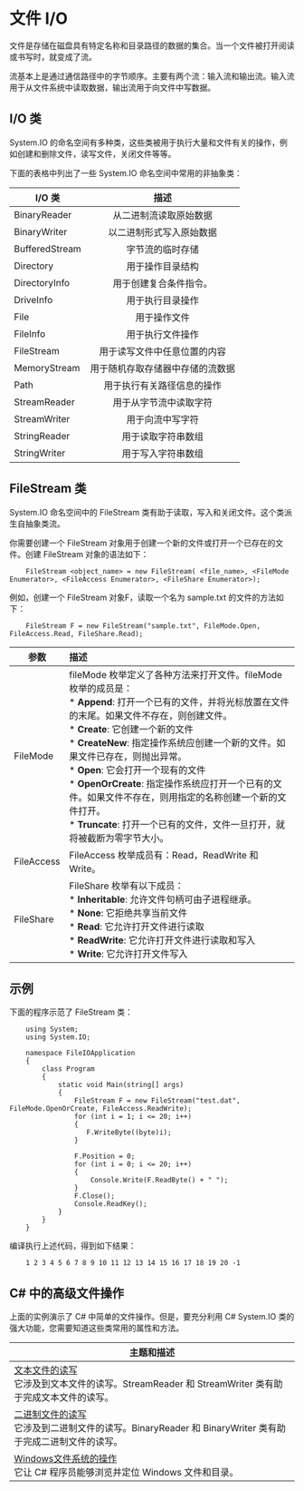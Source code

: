# 文件 I/O

文件是存储在磁盘具有特定名称和目录路径的数据的集合。当一个文件被打开阅读或书写时，就变成了流。

流基本上是通过通信路径中的字节顺序。主要有两个流：输入流和输出流。输入流用于从文件系统中读取数据，输出流用于向文件中写数据。

## I/O 类

System.IO 的命名空间有多种类，这些类被用于执行大量和文件有关的操作，例如创建和删除文件，读写文件，关闭文件等等。

下面的表格中列出了一些 System.IO 命名空间中常用的非抽象类：

| I/O 类        | 描述           |
| ------------- |:-------------:|
| BinaryReader      | 从二进制流读取原始数据 |
| BinaryWriter     | 以二进制形式写入原始数据     |
| BufferedStream | 字节流的临时存储      |
| Directory      | 用于操作目录结构 |
| DirectoryInfo      | 用于创建复合条件指令。      |
| DriveInfo | 用于执行目录操作      |
| File      | 用于操作文件 |
| FileInfo      | 用于执行文件操作     |
| FileStream | 用于读写文件中任意位置的内容      |
| MemoryStream      | 用于随机存取存储器中存储的流数据|
| Path      | 用于执行有关路径信息的操作      |
| StreamReader      | 用于从字节流中读取字符      |
| StreamWriter | 用于向流中写字符     |
| StringReader      | 用于读取字符串数组 |
| StringWriter      | 用于写入字符串数组      |

## FileStream 类

System.IO 命名空间中的 FileStream 类有助于读取，写入和关闭文件。这个类派生自抽象类流。

你需要创建一个 FileStream 对象用于创建一个新的文件或打开一个已存在的文件。创建 FileStream 对象的语法如下：

```
    FileStream <object_name> = new FileStream( <file_name>, <FileMode Enumerator>, <FileAccess Enumerator>, <FileShare Enumerator>);
```

例如，创建一个 FileStream 对象F，读取一个名为 sample.txt 的文件的方法如下：

```
    FileStream F = new FileStream("sample.txt", FileMode.Open, FileAccess.Read, FileShare.Read);
```

| 参数        | 描述           |
| ------------- |:-------------|
| FileMode      | fileMode 枚举定义了各种方法来打开文件。fileMode 枚举的成员是：<br>   * **Append**: 打开一个已有的文件，并将光标放置在文件的末尾。如果文件不存在，则创建文件。<br>   * **Create**: 它创建一个新的文件<br>   * **CreateNew**: 指定操作系统应创建一个新的文件。如果文件已存在，则抛出异常。<br>   * **Open**: 它会打开一个现有的文件<br>   * **OpenOrCreate**: 指定操作系统应打开一个已有的文件。如果文件不存在，则用指定的名称创建一个新的文件打开。<br>   * **Truncate**: 打开一个已有的文件，文件一旦打开，就将被截断为零字节大小。 |
| FileAccess      | FileAccess 枚举成员有：Read，ReadWrite 和 Write。    |
| FileShare | FileShare 枚举有以下成员：<br>   * **Inheritable**: 允许文件句柄可由子进程继承。<br>   * **None**: 它拒绝共享当前文件<br>   * **Read**: 它允许打开文件进行读取<br>   * **ReadWrite**: 它允许打开文件进行读取和写入<br>   * **Write**: 它允许打开文件写入      |

## 示例

下面的程序示范了 FileStream 类：

```
    using System;
	using System.IO;

	namespace FileIOApplication
	{
   		class Program
   		{
      		static void Main(string[] args)
      		{
         		FileStream F = new FileStream("test.dat", FileMode.OpenOrCreate, FileAccess.ReadWrite);
         		for (int i = 1; i <= 20; i++)
         		{
         		   F.WriteByte((byte)i);
         		}
         
         		F.Position = 0;
         		for (int i = 0; i <= 20; i++)
         		{
            		Console.Write(F.ReadByte() + " ");
         		}
         		F.Close();
         		Console.ReadKey();
      		}
   		}
	}
```

编译执行上述代码，得到如下结果：

```
	1 2 3 4 5 6 7 8 9 10 11 12 13 14 15 16 17 18 19 20 -1
```

## C# 中的高级文件操作

上面的实例演示了 C# 中简单的文件操作。但是，要充分利用 C# System.IO 类的强大功能，您需要知道这些类常用的属性和方法。

| 主题和描述        |
| ------------- |
| [文本文件的读写](http://www.tutorialspoint.com/csharp/csharp_text_files.htm)<br>它涉及到文本文件的读写。StreamReader 和 StreamWriter 类有助于完成文本文件的读写。      | 
| [二进制文件的读写](http://www.w3cschool.cc/csharp/csharp-binary-files.html) <br>它涉及到二进制文件的读写。BinaryReader 和 BinaryWriter 类有助于完成二进制文件的读写。     |
| [Windows文件系统的操作](http://www.w3cschool.cc/csharp/csharp-windows-file-system.html) <br>它让 C# 程序员能够浏览并定位 Windows 文件和目录。|
